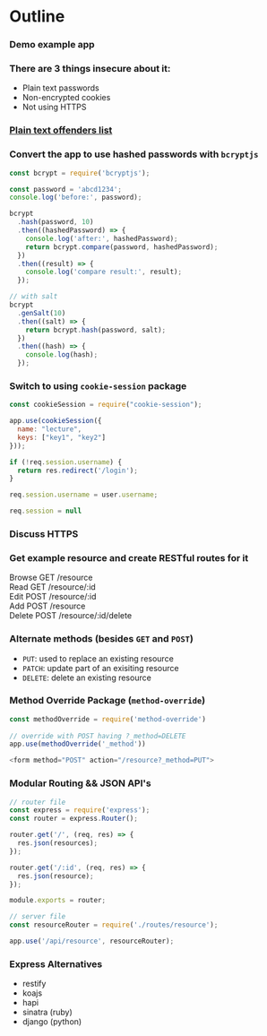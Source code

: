 # Outline

### Demo example app

### There are 3 things insecure about it:
* Plain text passwords
* Non-encrypted cookies
* Not using HTTPS

### [Plain text offenders list](https://github.com/plaintextoffenders/plaintextoffenders/blob/master/offenders.csv)

### Convert the app to use hashed passwords with `bcryptjs`

```js
const bcrypt = require('bcryptjs');

const password = 'abcd1234';
console.log('before:', password);

bcrypt
  .hash(password, 10)
  .then((hashedPassword) => {
    console.log('after:', hashedPassword);
    return bcrypt.compare(password, hashedPassword);
  })
  .then((result) => {
    console.log('compare result:', result);
  });

// with salt
bcrypt
  .genSalt(10)
  .then((salt) => {
    return bcrypt.hash(password, salt);
  })
  .then((hash) => {
    console.log(hash);
  });
```

### Switch to using `cookie-session` package

```js
const cookieSession = require("cookie-session");

app.use(cookieSession({
  name: "lecture",
  keys: ["key1", "key2"]
}));

if (!req.session.username) {
  return res.redirect('/login');
}

req.session.username = user.username;

req.session = null
```

### Discuss HTTPS

### Get example resource and create RESTful routes for it

Browse  GET  /resource  
Read    GET  /resource/:id  
Edit    POST /resource/:id  
Add     POST /resource  
Delete  POST /resource/:id/delete  

### Alternate methods (besides `GET` and `POST`)
  - `PUT`: used to replace an existing resource
  - `PATCH`: update part of an exisiting resource
  - `DELETE`: delete an existing resource

### Method Override Package (`method-override`)

```js
const methodOverride = require('method-override')
 
// override with POST having ?_method=DELETE
app.use(methodOverride('_method'))

<form method="POST" action="/resource?_method=PUT">
```

### Modular Routing && JSON API's

```js
// router file
const express = require('express');
const router = express.Router();

router.get('/', (req, res) => {
  res.json(resources);
});

router.get('/:id', (req, res) => {
  res.json(resource);
});

module.exports = router;
```

```js
// server file
const resourceRouter = require('./routes/resource');

app.use('/api/resource', resourceRouter);
```

### Express Alternatives
  - restify
  - koajs
  - hapi
  - sinatra (ruby)
  - django (python)

